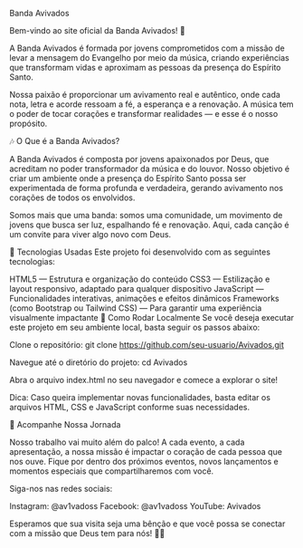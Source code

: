Banda Avivados

Bem-vindo ao site oficial da Banda Avivados! 🌟

A Banda Avivados é formada por jovens comprometidos com a missão de levar a mensagem do Evangelho por meio da música, criando experiências que transformam vidas e aproximam as pessoas da presença do Espírito Santo.

Nossa paixão é proporcionar um avivamento real e autêntico, onde cada nota, letra e acorde ressoam a fé, a esperança e a renovação. A música tem o poder de tocar corações e transformar realidades — e esse é o nosso propósito.

🎶 O Que é a Banda Avivados?

A Banda Avivados é composta por jovens apaixonados por Deus, que acreditam no poder transformador da música e do louvor. Nosso objetivo é criar um ambiente onde a presença do Espírito Santo possa ser experimentada de forma profunda e verdadeira, gerando avivamento nos corações de todos os envolvidos.

Somos mais que uma banda: somos uma comunidade, um movimento de jovens que busca ser luz, espalhando fé e renovação. Aqui, cada canção é um convite para viver algo novo com Deus.

🚀 Tecnologias Usadas
Este projeto foi desenvolvido com as seguintes tecnologias:

HTML5 — Estrutura e organização do conteúdo
CSS3 — Estilização e layout responsivo, adaptado para qualquer dispositivo
JavaScript — Funcionalidades interativas, animações e efeitos dinâmicos
Frameworks (como Bootstrap ou Tailwind CSS) — Para garantir uma experiência visualmente impactante
🔧 Como Rodar Localmente
Se você deseja executar este projeto em seu ambiente local, basta seguir os passos abaixo:

Clone o repositório:
git clone https://github.com/seu-usuario/Avivados.git

Navegue até o diretório do projeto:
cd Avivados

Abra o arquivo index.html no seu navegador e comece a explorar o site!

Dica: Caso queira implementar novas funcionalidades, basta editar os arquivos HTML, CSS e JavaScript conforme suas necessidades.

🎤 Acompanhe Nossa Jornada

Nosso trabalho vai muito além do palco! A cada evento, a cada apresentação, a nossa missão é impactar o coração de cada pessoa que nos ouve. Fique por dentro dos próximos eventos, novos lançamentos e momentos especiais que compartilharemos com você.

Siga-nos nas redes sociais:

Instagram: @av1vadoss
Facebook: @av1vadoss
YouTube: Avivados

Esperamos que sua visita seja uma bênção e que você possa se conectar com a missão que Deus tem para nós! 🙏🎶


